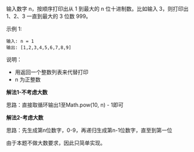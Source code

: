 输入数字 n，按顺序打印出从 1 到最大的 n 位十进制数。比如输入 3，则打印出 1、2、3 一直到最大的 3 位数 999。

示例 1:
```
输入: n = 1
输出: [1,2,3,4,5,6,7,8,9]
```

说明：
- 用返回一个整数列表来代替打印
- n 为正整数

**解法1-不考虑大数**

思路：直接取循环输出1至Math.pow(10, n) - 1即可

**解法2-考虑大数**

思路：先生成第n位数字，0-9，再递归生成第n-1位数字，直至到第一位

由于本题不做大数要求，因此只简单实现。